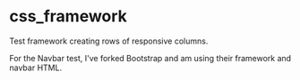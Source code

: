 # css_framework
Test framework creating rows of responsive columns.

For the Navbar test, I've forked Bootstrap and am using their framework and navbar HTML.
